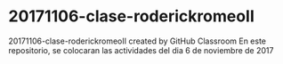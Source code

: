 # 20171106-clase-roderickromeoII
20171106-clase-roderickromeoII created by GitHub Classroom
En este repositorio, se colocaran las actividades del dia 6 de noviembre de 2017

